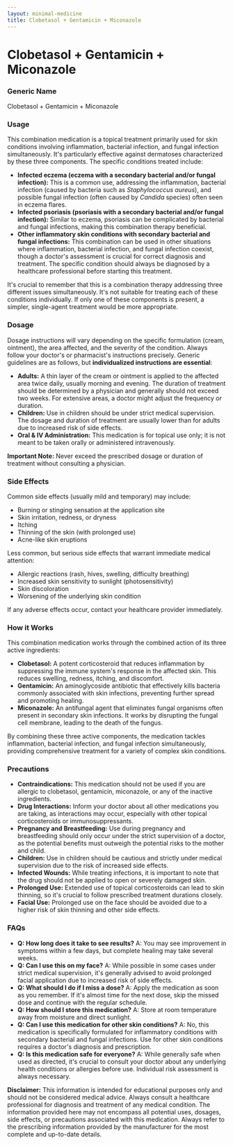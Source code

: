 ```yaml
---
layout: minimal-medicine
title: Clobetasol + Gentamicin + Miconazole
---
```


# Clobetasol + Gentamicin + Miconazole
### Generic Name
Clobetasol + Gentamicin + Miconazole

### Usage

This combination medication is a topical treatment primarily used for skin conditions involving inflammation, bacterial infection, and fungal infection simultaneously.  It's particularly effective against dermatoses characterized by these three components.  The specific conditions treated include:

* **Infected eczema (eczema with a secondary bacterial and/or fungal infection):** This is a common use, addressing the inflammation, bacterial infection (caused by bacteria such as *Staphylococcus aureus*), and possible fungal infection (often caused by *Candida* species) often seen in eczema flares.
* **Infected psoriasis (psoriasis with a secondary bacterial and/or fungal infection):**  Similar to eczema, psoriasis can be complicated by bacterial and fungal infections, making this combination therapy beneficial.
* **Other inflammatory skin conditions with secondary bacterial and fungal infections:**  This combination can be used in other situations where inflammation, bacterial infection, and fungal infection coexist, though a doctor's assessment is crucial for correct diagnosis and treatment.  The specific condition should always be diagnosed by a healthcare professional before starting this treatment.

It's crucial to remember that this is a combination therapy addressing three different issues simultaneously.  It's not suitable for treating each of these conditions individually.  If only one of these components is present, a simpler, single-agent treatment would be more appropriate.

### Dosage

Dosage instructions will vary depending on the specific formulation (cream, ointment), the area affected, and the severity of the condition.  Always follow your doctor's or pharmacist's instructions precisely.  Generic guidelines are as follows, but **individualized instructions are essential**:

* **Adults:** A thin layer of the cream or ointment is applied to the affected area twice daily, usually morning and evening.  The duration of treatment should be determined by a physician and generally should not exceed two weeks.  For extensive areas, a doctor might adjust the frequency or duration.
* **Children:**  Use in children should be under strict medical supervision. The dosage and duration of treatment are usually lower than for adults due to increased risk of side effects.
* **Oral & IV Administration:** This medication is for topical use only; it is not meant to be taken orally or administered intravenously.

**Important Note:** Never exceed the prescribed dosage or duration of treatment without consulting a physician.

### Side Effects

Common side effects (usually mild and temporary) may include:

* Burning or stinging sensation at the application site
* Skin irritation, redness, or dryness
* Itching
* Thinning of the skin (with prolonged use)
* Acne-like skin eruptions

Less common, but serious side effects that warrant immediate medical attention:

* Allergic reactions (rash, hives, swelling, difficulty breathing)
* Increased skin sensitivity to sunlight (photosensitivity)
* Skin discoloration
* Worsening of the underlying skin condition

If any adverse effects occur, contact your healthcare provider immediately.


### How it Works

This combination medication works through the combined action of its three active ingredients:

* **Clobetasol:** A potent corticosteroid that reduces inflammation by suppressing the immune system's response in the affected skin. This reduces swelling, redness, itching, and discomfort.
* **Gentamicin:** An aminoglycoside antibiotic that effectively kills bacteria commonly associated with skin infections, preventing further spread and promoting healing.
* **Miconazole:** An antifungal agent that eliminates fungal organisms often present in secondary skin infections.  It works by disrupting the fungal cell membrane, leading to the death of the fungus.

By combining these three active components, the medication tackles inflammation, bacterial infection, and fungal infection simultaneously, providing comprehensive treatment for a variety of complex skin conditions.

### Precautions

* **Contraindications:**  This medication should not be used if you are allergic to clobetasol, gentamicin, miconazole, or any of the inactive ingredients.
* **Drug Interactions:**  Inform your doctor about all other medications you are taking, as interactions may occur, especially with other topical corticosteroids or immunosuppressants.
* **Pregnancy and Breastfeeding:**  Use during pregnancy and breastfeeding should only occur under the strict supervision of a doctor, as the potential benefits must outweigh the potential risks to the mother and child.
* **Children:** Use in children should be cautious and strictly under medical supervision due to the risk of increased side effects.
* **Infected Wounds:** While treating infections, it is important to note that the drug should not be applied to open or severely damaged skin.
* **Prolonged Use:** Extended use of topical corticosteroids can lead to skin thinning, so it's crucial to follow prescribed treatment durations closely.
* **Facial Use:**  Prolonged use on the face should be avoided due to a higher risk of skin thinning and other side effects.


### FAQs

* **Q: How long does it take to see results?** A: You may see improvement in symptoms within a few days, but complete healing may take several weeks.
* **Q: Can I use this on my face?** A: While possible in some cases under strict medical supervision, it's generally advised to avoid prolonged facial application due to increased risk of side effects.
* **Q: What should I do if I miss a dose?** A: Apply the medication as soon as you remember. If it's almost time for the next dose, skip the missed dose and continue with the regular schedule.
* **Q: How should I store this medication?** A: Store at room temperature away from moisture and direct sunlight.
* **Q: Can I use this medication for other skin conditions?** A: No, this medication is specifically formulated for inflammatory conditions with secondary bacterial and fungal infections.  Use for other skin conditions requires a doctor's diagnosis and prescription.
* **Q: Is this medication safe for everyone?** A: While generally safe when used as directed, it's crucial to consult your doctor about any underlying health conditions or allergies before use.  Individual risk assessment is always necessary.


**Disclaimer:** This information is intended for educational purposes only and should not be considered medical advice.  Always consult a healthcare professional for diagnosis and treatment of any medical condition.  The information provided here may not encompass all potential uses, dosages, side effects, or precautions associated with this medication. Always refer to the prescribing information provided by the manufacturer for the most complete and up-to-date details.
